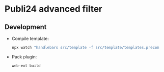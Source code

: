 # Publi24 advanced filter

## Development

- Compile template:
  ```bash
  npx watch "handlebars src/template -f src/template/templates.precompiled.js" src/template
  ```
- Pack plugin:
  ```bash
  web-ext build
  ```
